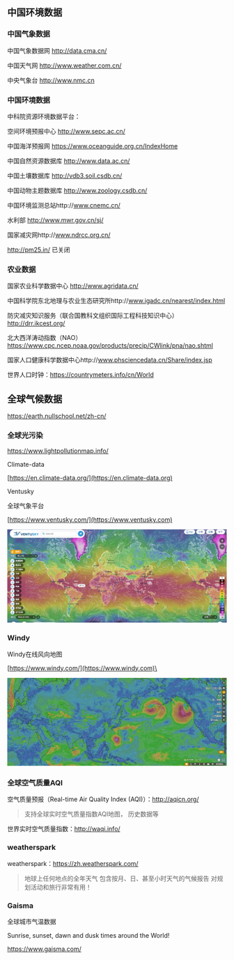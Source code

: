 ## 中国环境数据

### 中国气象数据

中国气象数据网 http://data.cma.cn/

中国天气网 http://www.weather.com.cn/

中央气象台 http://www.nmc.cn

### 中国环境数据

中科院资源环境数据平台：

空间环境预报中心 http://www.sepc.ac.cn/

中国海洋预报网 https://www.oceanguide.org.cn/IndexHome

中国自然资源数据库 http://www.data.ac.cn/

中国土壤数据库 http://vdb3.soil.csdb.cn/

中国动物主题数据库 http://www.zoology.csdb.cn/

中国环境监测总站http://www.cnemc.cn/

水利部 http://www.mwr.gov.cn/sj/

国家减灾网http://www.ndrcc.org.cn/

http://pm25.in/ 已关闭

### 农业数据

国家农业科学数据中心 http://www.agridata.cn/

中国科学院东北地理与农业生态研究所http://www.igadc.cn/nearest/index.html

防灾减灾知识服务（联合国教科文组织国际工程科技知识中心）http://drr.ikcest.org/

北大西洋涛动指数（NAO）https://www.cpc.ncep.noaa.gov/products/precip/CWlink/pna/nao.shtml

国家人口健康科学数据中心http://www.phsciencedata.cn/Share/index.jsp

世界人口时钟：https://countrymeters.info/cn/World

## 全球气候数据


https://earth.nullschool.net/zh-cn/

### 全球光污染

https://www.lightpollutionmap.info/

Climate-data

[https://en.climate-data.org/](https://en.climate-data.org)

Ventusky

全球气象平台

[https://www.ventusky.com/](https://www.ventusky.com)

![Ventusky](<../../.gitbook/assets/image (10).png>)

### Windy

Windy在线风向地图

[https://www.windy.com/](https://www.windy.com)\


![](<../../.gitbook/assets/image (11).png>)

### 全球空气质量AQI

空气质量预报（Real-time Air Quality Index (AQI)）：http://aqicn.org/

> 支持全球实时空气质量指数AQI地图， 历史数据等

世界实时空气质量指数：http://waqi.info/

### weatherspark

weatherspark：https://zh.weatherspark.com/

> 地球上任何地点的全年天气
> 包含按月、日、甚至小时天气的气候报告 对规划活动和旅行非常有用！

### Gaisma

全球城市气温数据

Sunrise, sunset, dawn and dusk times around the World!

https://www.gaisma.com/